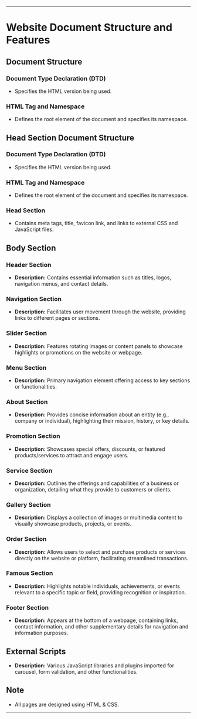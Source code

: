 

---

# Website Document Structure and Features

## Document Structure

### Document Type Declaration (DTD)
- Specifies the HTML version being used.

### HTML Tag and Namespace
- Defines the root element of the document and specifies its namespace.

## Head Section Document Structure

### Document Type Declaration (DTD)
- Specifies the HTML version being used.

### HTML Tag and Namespace
- Defines the root element of the document and specifies its namespace.

### Head Section
- Contains meta tags, title, favicon link, and links to external CSS and JavaScript files.

## Body Section

### Header Section
- **Description:** Contains essential information such as titles, logos, navigation menus, and contact details.

### Navigation Section
- **Description:** Facilitates user movement through the website, providing links to different pages or sections.

### Slider Section
- **Description:** Features rotating images or content panels to showcase highlights or promotions on the website or webpage.

### Menu Section
- **Description:** Primary navigation element offering access to key sections or functionalities.

### About Section
- **Description:** Provides concise information about an entity (e.g., company or individual), highlighting their mission, history, or key details.

### Promotion Section
- **Description:** Showcases special offers, discounts, or featured products/services to attract and engage users.

### Service Section
- **Description:** Outlines the offerings and capabilities of a business or organization, detailing what they provide to customers or clients.

### Gallery Section
- **Description:** Displays a collection of images or multimedia content to visually showcase products, projects, or events.

### Order Section
- **Description:** Allows users to select and purchase products or services directly on the website or platform, facilitating streamlined transactions.

### Famous Section
- **Description:** Highlights notable individuals, achievements, or events relevant to a specific topic or field, providing recognition or inspiration.

### Footer Section
- **Description:** Appears at the bottom of a webpage, containing links, contact information, and other supplementary details for navigation and information purposes.

## External Scripts
- **Description:** Various JavaScript libraries and plugins imported for carousel, form validation, and other functionalities.

## Note
- All pages are designed using HTML & CSS.

---

